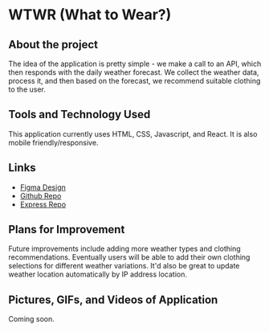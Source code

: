 # WTWR (What to Wear?)

## About the project

The idea of the application is pretty simple - we make a call to an API, which then responds with the daily weather forecast. We collect the weather data, process it, and then based on the forecast, we recommend suitable clothing to the user.

## Tools and Technology Used

This application currently uses HTML, CSS, Javascript, and React. It is also mobile friendly/responsive.

## Links

- [Figma Design](https://www.figma.com/file/DTojSwldenF9UPKQZd6RRb/Sprint-10%3A-WTWR)
- [Github Repo](https://github.com/dani9401/se_project_react)
- [Express Repo](https://github.com/dani9401/se_project_express)

## Plans for Improvement

Future improvements include adding more weather types and clothing recommendations.
Eventually users will be able to add their own clothing selections for different weather variations.
It'd also be great to update weather location automatically by IP address location.

## Pictures, GIFs, and Videos of Application

Coming soon.
